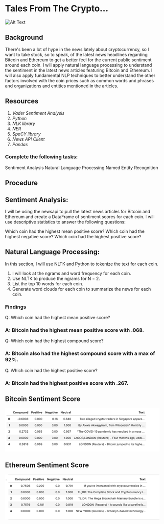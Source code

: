  # Tales From The Crypto...


![Alt Text](https://media.giphy.com/media/1DQWAuidHJH8Y/giphy.gif)



## Background
There's been a lot of hype in the news lately about cryptocurrency, so I want to take stock, so to speak, of the latest news headlines regarding Bitcoin and Ethereum to get a better feel for the current public sentiment around each coin.
I will apply natural language processing to understand the sentiment in the latest news articles featuring Bitcoin and Ethereum. I will also apply fundamental NLP techniques to better understand the other factors involved with the coin prices such as common words and phrases and organizations and entities mentioned in the articles.

## Resources

1. *Vader Sentiment Analysis*
2. *Python*
3. *NLK library*
4. *NER*
5. *SpaCY library*
6. *News API Client*
7. *Pandas*

### Complete the following tasks:

Sentiment Analysis
Natural Language Processing
Named Entity Recognition


## Procedure

## Sentiment Analysis:

I will be using the newsapi to pull the latest news articles for Bitcoin and Ethereum and create a DataFrame of sentiment scores for each coin.
I will use descriptive statistics to answer the following questions:

Which coin had the highest mean positive score?
Which coin had the highest negative score?
Which coin had the highest positive score?


## Natural Language Processing:

In this section, I will use NLTK and Python to tokenize the text for each coin. 

1. I will look at the ngrams and word frequency for each coin.
2. Use NLTK to produce the ngrams for N = 2.
3. List the top 10 words for each coin.
4. Generate word clouds for each coin to summarize the news for each coin.

### Findings

Q: Which coin had the highest mean positive score?

### A: Bitcoin had the highest mean positive score with .068.

Q: Which coin had the highest compound score?

### A: Bitcoin also had the highest compound score with a max of 92%.

Q. Which coin had the highest positive score?

### A: Bitcoin had the highest positive score with .267.

## Bitcoin Sentiment Score

![Alt Text](https://github.com/natyrrr/Tales_from_the_crypto/blob/master/Screen%20Shot%202020-09-17%20at%2011.59.52%20AM.png)

## Ethereum Sentiment Score
![Alt Text](https://github.com/natyrrr/Tales_from_the_crypto/blob/master/Screen%20Shot%202020-09-17%20at%2012.00.02%20PM.png)
